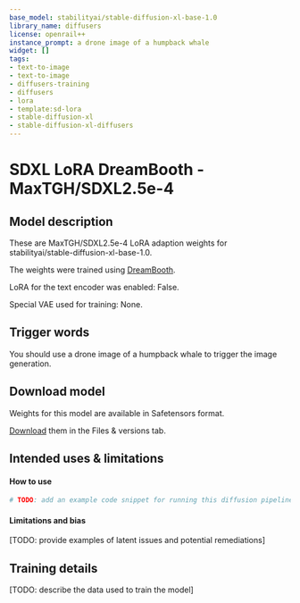 ```yaml
---
base_model: stabilityai/stable-diffusion-xl-base-1.0
library_name: diffusers
license: openrail++
instance_prompt: a drone image of a humpback whale
widget: []
tags:
- text-to-image
- text-to-image
- diffusers-training
- diffusers
- lora
- template:sd-lora
- stable-diffusion-xl
- stable-diffusion-xl-diffusers
---
```


<!-- This model card has been generated automatically according to the information the training script had access to. You
should probably proofread and complete it, then remove this comment. -->


# SDXL LoRA DreamBooth - MaxTGH/SDXL2.5e-4

<Gallery />

## Model description

These are MaxTGH/SDXL2.5e-4 LoRA adaption weights for stabilityai/stable-diffusion-xl-base-1.0.

The weights were trained  using [DreamBooth](https://dreambooth.github.io/).

LoRA for the text encoder was enabled: False.

Special VAE used for training: None.

## Trigger words

You should use a drone image of a humpback whale to trigger the image generation.

## Download model

Weights for this model are available in Safetensors format.

[Download](MaxTGH/SDXL2.5e-4/tree/main) them in the Files & versions tab.



## Intended uses & limitations

#### How to use

```python
# TODO: add an example code snippet for running this diffusion pipeline
```

#### Limitations and bias

[TODO: provide examples of latent issues and potential remediations]

## Training details

[TODO: describe the data used to train the model]